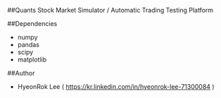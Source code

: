 ##Quants
Stock Market Simulator / Automatic Trading Testing Platform

##Dependencies
- numpy
- pandas 
- scipy
- matplotlib

##Author
- HyeonRok Lee ( https://kr.linkedin.com/in/hyeonrok-lee-71300084 )
